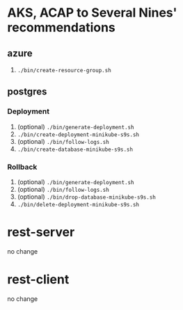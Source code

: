 # AKS, ACAP to Several Nines' recommendations

## __azure__

1. `./bin/create-resource-group.sh`

## __postgres__

### Deployment

1. (optional) `./bin/generate-deployment.sh`
1. `./bin/create-deployment-minikube-s9s.sh`
1. (optional) `./bin/follow-logs.sh`
1. `./bin/create-database-minikube-s9s.sh`

### Rollback

1. (optional) `./bin/generate-deployment.sh`
1. (optional) `./bin/follow-logs.sh`
1. (optional) `./bin/drop-database-minikube-s9s.sh`
1. `./bin/delete-deployment-minikube-s9s.sh`

# __rest-server__

no change

# __rest-client__

no change
